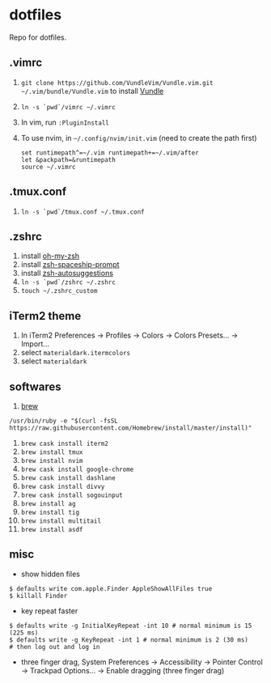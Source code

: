 # dotfiles
Repo for dotfiles.

## .vimrc

1. `git clone https://github.com/VundleVim/Vundle.vim.git ~/.vim/bundle/Vundle.vim` to install [Vundle](https://github.com/VundleVim/Vundle.vim)
2. ``ln -s `pwd`/vimrc ~/.vimrc``
3. In vim, run `:PluginInstall`
4. To use nvim, in `~/.config/nvim/init.vim` (need to create the path first)

    ```
    set runtimepath^=~/.vim runtimepath+=~/.vim/after
    let &packpath=&runtimepath
    source ~/.vimrc
    ```

## .tmux.conf

1. ``ln -s `pwd`/tmux.conf ~/.tmux.conf``

## .zshrc

1. install [oh-my-zsh](https://ohmyz.sh/)
1. install [zsh-spaceship-prompt](https://github.com/denysdovhan/spaceship-prompt#oh-my-zsh)
1. install [zsh-autosuggestions](https://github.com/zsh-users/zsh-autosuggestions/blob/master/INSTALL.md#oh-my-zsh)
1. ``ln -s `pwd`/zshrc ~/.zshrc``
1. `touch ~/.zshrc_custom`

## iTerm2 theme

1. In iTerm2 Preferences -> Profiles -> Colors -> Colors Presets... -> Import...
1. select `materialdark.itermcolors`
1. select `materialdark`

## softwares

1. [brew](https://brew.sh)
  ```
  /usr/bin/ruby -e "$(curl -fsSL https://raw.githubusercontent.com/Homebrew/install/master/install)"
  ```
1. `brew cask install iterm2`
1. `brew install tmux`
1. `brew install nvim`
1. `brew cask install google-chrome`
1. `brew cask install dashlane`
1. `brew cask install divvy`
1. `brew cask install sogouinput`
1. `brew install ag`
1. `brew install tig`
1. `brew install multitail`
1. `brew install asdf`

## misc

- show hidden files
```
$ defaults write com.apple.Finder AppleShowAllFiles true
$ killall Finder
```
- key repeat faster
```
$ defaults write -g InitialKeyRepeat -int 10 # normal minimum is 15 (225 ms)
$ defaults write -g KeyRepeat -int 1 # normal minimum is 2 (30 ms)
# then log out and log in
```

- three finger drag, System Preferences -> Accessibility -> Pointer Control -> Trackpad Options... -> Enable dragging (three finger drag)

